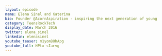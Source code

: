 ```yaml
---
layout: episode
name: Elena Sinel and Katerina
bio: Founder @AcornAspiration - inspiring the next generation of young entrepreneurs (age 5-19) through tech hackathons crowdfunding I edtech womenintech
category: TeensRockTech
display_date: March 2016
twitter: elena_sinel
linkedin: elenasinel
youtube_teaser: m1yomB8hApg
youtube_full: HPtx-sIarvg
---
```

